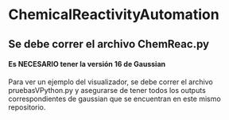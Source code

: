# ChemicalReactivityAutomation
## Se debe correr el archivo ChemReac.py

#### Es NECESARIO tener la versión 16 de Gaussian

Para ver un ejemplo del visualizador, se debe correr el archivo pruebasVPython.py y asegurarse de tener todos los outputs correspondientes de gaussian que se encuentran en este mismo repositorio.
